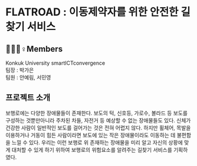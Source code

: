 # FLATROAD : 이동제약자를 위한 안전한 길찾기 서비스
## 🤗😀😊♀️Members
Konkuk University  smartICTconvergence</br>
팀장 : 박가은</br>
팀원 : 안예림, 서민영</br>

## 프로젝트 소개
보행로에는 다양한 장애물들이 존재한다. 보도의 턱, 신호등, 가로수, 볼라드 등 보도를 구성하는 것뿐만아니라 주차된 차들, 자전거 등 예상할 수 없는 장애물들도 있다. 신체가 건강한 사람이 일반적인 보도를 걸어가는 것은 전혀 어렵지 않다. 하지만 휠체어, 목발을 이용하거나 거동이 힘든 사람이라면 보도에 있는 작은 장애물이라도 이동하는 데 불편함을 느낄 수 있다. 우리는 이런 보행로 위 존재하는 장애물을 미리 알고 자신의 상황에 맞게 대처할 수 있게 하기 위하여 보행로의 위험요소를 알려주는 길찾기 서비스를 기획하였다. 
